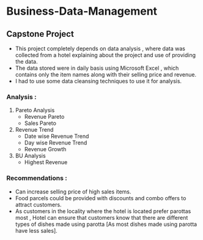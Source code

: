 # Business-Data-Management
## Capstone Project

- This project completely depends on data analysis , where data was collected from a hotel explaining about the project and use of providing the data.
- The data stored were in daily basis using Microsoft Excel , which contains only the item names along with their selling price and revenue.
- I had to use some data cleansing techniques to use it for analysis.

### Analysis :

1. Pareto Analysis
    * Revenue Pareto
    * Sales Pareto
2. Revenue Trend
    * Date wise Revenue Trend
    * Day wise Revenue Trend
    * Revenue Growth
3. BU Analysis
    *  Highest Revenue

### Recommendations :
- Can increase selling price of high sales items.
- Food parcels could be provided with discounts and combo offers 
to attract customers.
- As customers in the locality where the hotel is located prefer 
parottas most , Hotel can ensure that customers know that there 
are different types of dishes made using parotta [As most dishes 
made using parotta have less sales].
